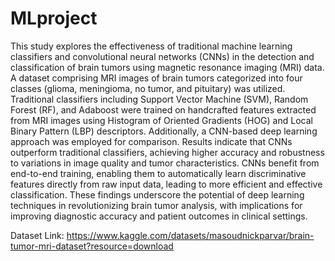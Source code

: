 # MLproject

This study explores the effectiveness of traditional machine learning classifiers and convolutional neural networks (CNNs) in the detection and classification of brain tumors using magnetic resonance imaging (MRI) data. A dataset comprising MRI images of brain tumors categorized into four classes (glioma, meningioma, no tumor, and pituitary) was utilized. Traditional classifiers including Support Vector Machine (SVM), Random Forest (RF), and Adaboost were trained on handcrafted features extracted from MRI images using Histogram of Oriented Gradients (HOG) and Local Binary Pattern (LBP) descriptors. Additionally, a CNN-based deep learning approach was employed for comparison. Results indicate that CNNs outperform traditional classifiers, achieving higher accuracy and robustness to variations in image quality and tumor characteristics. CNNs benefit from end-to-end training, enabling them to automatically learn discriminative features directly from raw input data, leading to more efficient and effective classification. These findings underscore the potential of deep learning techniques in revolutionizing brain tumor analysis, with implications for improving diagnostic accuracy and patient outcomes in clinical settings.

Dataset Link: https://www.kaggle.com/datasets/masoudnickparvar/brain-tumor-mri-dataset?resource=download
